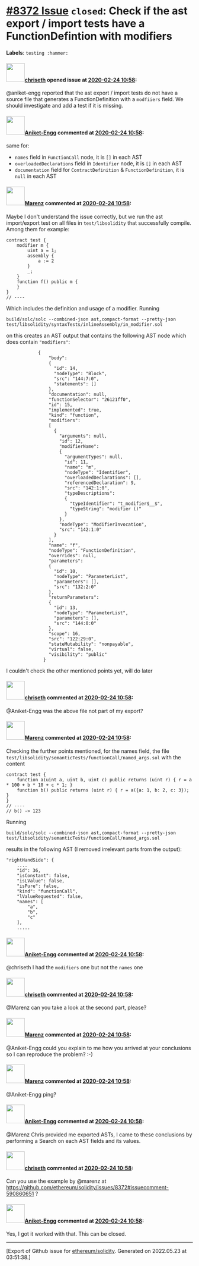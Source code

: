 # [\#8372 Issue](https://github.com/ethereum/solidity/issues/8372) `closed`: Check if the ast export / import tests have a FunctionDefintion with modifiers
**Labels**: `testing :hammer:`


#### <img src="https://avatars.githubusercontent.com/u/9073706?v=4" width="50">[chriseth](https://github.com/chriseth) opened issue at [2020-02-24 10:58](https://github.com/ethereum/solidity/issues/8372):

@aniket-engg reported that the ast export / import tests do not have a source file that generates a FunctionDefinition with a `modfiiers` field. We should investigate and add a test if it is missing.

#### <img src="https://avatars.githubusercontent.com/u/30843294?u=eb4d4de214784ff4d5bad32971dad7ca0c25e7e7&v=4" width="50">[Aniket-Engg](https://github.com/Aniket-Engg) commented at [2020-02-24 10:58](https://github.com/ethereum/solidity/issues/8372#issuecomment-590298919):

same for:
- `names` field  in `FunctionCall` node, it is `[]` in each AST
- `overloadedDeclarations` field in `Identifier` node, it is `[]` in each AST
- `documentation` field for `ContractDefinition` & `FunctionDefinition`, it is `null` in each AST

#### <img src="https://avatars.githubusercontent.com/u/424752?u=038e104b849efd16f076b671ef6c46af7073bfa7&v=4" width="50">[Marenz](https://github.com/Marenz) commented at [2020-02-24 10:58](https://github.com/ethereum/solidity/issues/8372#issuecomment-590860651):

Maybe I don't understand the issue correctly, but we run the ast import/export test on all files in `test/libsolidity` that successfully compile. Among them for example:

```
contract test {
    modifier m {
        uint a = 1;
        assembly {
            a := 2
        }
        _;
    }
    function f() public m {
    }
}
// ----
```

Which includes the definition and usage of a modifier.
Running 
```
build/solc/solc --combined-json ast,compact-format --pretty-json test/libsolidity/syntaxTests/inlineAssembly/in_modifier.sol
```
on this creates an AST output that contains the following AST node which does contain `"modifiers"`:

```
            {
                "body":
                {
                  "id": 14,
                  "nodeType": "Block",
                  "src": "144:7:0",
                  "statements": []
                },
                "documentation": null,
                "functionSelector": "26121ff0",
                "id": 15,
                "implemented": true,
                "kind": "function",
                "modifiers":
                [
                  {
                    "arguments": null,
                    "id": 12,
                    "modifierName":
                    {
                      "argumentTypes": null,
                      "id": 11,
                      "name": "m",
                      "nodeType": "Identifier",
                      "overloadedDeclarations": [],
                      "referencedDeclaration": 9,
                      "src": "142:1:0",
                      "typeDescriptions":
                      {
                        "typeIdentifier": "t_modifier$__$",
                        "typeString": "modifier ()"
                      }
                    },
                    "nodeType": "ModifierInvocation",
                    "src": "142:1:0"
                  }
                ],
                "name": "f",
                "nodeType": "FunctionDefinition",
                "overrides": null,
                "parameters":
                {
                  "id": 10,
                  "nodeType": "ParameterList",
                  "parameters": [],
                  "src": "132:2:0"
                },
                "returnParameters":
                {
                  "id": 13,
                  "nodeType": "ParameterList",
                  "parameters": [],
                  "src": "144:0:0"
                },
                "scope": 16,
                "src": "122:29:0",
                "stateMutability": "nonpayable",
                "virtual": false,
                "visibility": "public"
              }
```

I couldn't check the other mentioned points yet, will do later

#### <img src="https://avatars.githubusercontent.com/u/9073706?v=4" width="50">[chriseth](https://github.com/chriseth) commented at [2020-02-24 10:58](https://github.com/ethereum/solidity/issues/8372#issuecomment-590874207):

@Aniket-Engg was the above file not part of my export?

#### <img src="https://avatars.githubusercontent.com/u/424752?u=038e104b849efd16f076b671ef6c46af7073bfa7&v=4" width="50">[Marenz](https://github.com/Marenz) commented at [2020-02-24 10:58](https://github.com/ethereum/solidity/issues/8372#issuecomment-591384635):

Checking the further points mentioned, for the names field, the file `test/libsolidity/semanticTests/functionCall/named_args.sol`
with the content

```
contract test {
    function a(uint a, uint b, uint c) public returns (uint r) { r = a * 100 + b * 10 + c * 1; }
    function b() public returns (uint r) { r = a({a: 1, b: 2, c: 3}); }
}
// ----
// b() -> 123
```
Running 
```
build/solc/solc --combined-json ast,compact-format --pretty-json test/libsolidity/semanticTests/functionCall/named_args.sol
```

results in the following AST (I removed irrelevant parts from the output):

```
"rightHandSide": {
	....
	"id": 36,
	"isConstant": false,
	"isLValue": false,
	"isPure": false,
	"kind": "functionCall",
	"lValueRequested": false,
	"names": [
		"a",
		"b",
		"c"
	],
	.....
```

#### <img src="https://avatars.githubusercontent.com/u/30843294?u=eb4d4de214784ff4d5bad32971dad7ca0c25e7e7&v=4" width="50">[Aniket-Engg](https://github.com/Aniket-Engg) commented at [2020-02-24 10:58](https://github.com/ethereum/solidity/issues/8372#issuecomment-591929891):

@chriseth I had the `modifiers` one but not the `names` one

#### <img src="https://avatars.githubusercontent.com/u/9073706?v=4" width="50">[chriseth](https://github.com/chriseth) commented at [2020-02-24 10:58](https://github.com/ethereum/solidity/issues/8372#issuecomment-591978935):

@Marenz can you take a look at the second part, please?

#### <img src="https://avatars.githubusercontent.com/u/424752?u=038e104b849efd16f076b671ef6c46af7073bfa7&v=4" width="50">[Marenz](https://github.com/Marenz) commented at [2020-02-24 10:58](https://github.com/ethereum/solidity/issues/8372#issuecomment-593400279):

@Aniket-Engg could you explain to me how you arrived at your conclusions so I can reproduce the problem? :-)

#### <img src="https://avatars.githubusercontent.com/u/424752?u=038e104b849efd16f076b671ef6c46af7073bfa7&v=4" width="50">[Marenz](https://github.com/Marenz) commented at [2020-02-24 10:58](https://github.com/ethereum/solidity/issues/8372#issuecomment-609662138):

@Aniket-Engg ping?

#### <img src="https://avatars.githubusercontent.com/u/30843294?u=eb4d4de214784ff4d5bad32971dad7ca0c25e7e7&v=4" width="50">[Aniket-Engg](https://github.com/Aniket-Engg) commented at [2020-02-24 10:58](https://github.com/ethereum/solidity/issues/8372#issuecomment-610780520):

@Marenz Chris provided me exported ASTs, I came to these conclusions by performing a Search on each AST fields and its values.

#### <img src="https://avatars.githubusercontent.com/u/9073706?v=4" width="50">[chriseth](https://github.com/chriseth) commented at [2020-02-24 10:58](https://github.com/ethereum/solidity/issues/8372#issuecomment-610998892):

Can you use the example by @marenz at https://github.com/ethereum/solidity/issues/8372#issuecomment-590860651 ?

#### <img src="https://avatars.githubusercontent.com/u/30843294?u=eb4d4de214784ff4d5bad32971dad7ca0c25e7e7&v=4" width="50">[Aniket-Engg](https://github.com/Aniket-Engg) commented at [2020-02-24 10:58](https://github.com/ethereum/solidity/issues/8372#issuecomment-611493167):

Yes, I got it worked with that. This can be closed.


-------------------------------------------------------------------------------



[Export of Github issue for [ethereum/solidity](https://github.com/ethereum/solidity). Generated on 2022.05.23 at 03:51:38.]

